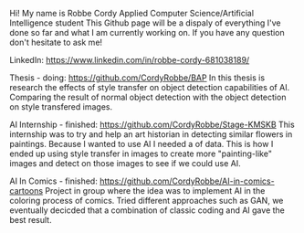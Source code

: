 Hi! My name is Robbe Cordy
Applied Computer Science/Artificial Intelligence student
This Github page will be a dispaly of everything I've done so far and what I am currently working on.
If you have any question don't hesitate to ask me!

LinkedIn:
https://www.linkedin.com/in/robbe-cordy-681038189/

Thesis  - doing:
https://github.com/CordyRobbe/BAP
In this thesis is research the effects of style transfer on object detection capabilities of AI.
Comparing the result of normal object detection with the object detection on style transfered images.

AI Internship - finished:
https://github.com/CordyRobbe/Stage-KMSKB
This internship was to try and help an art historian in detecting similar flowers in paintings. Because I wanted to use AI
I needed a of data. This is how I ended up using style transfer in images to create more "painting-like" images and detect on those
images to see if we could use AI.

AI In Comics - finished:
https://github.com/CordyRobbe/AI-in-comics-cartoons
Project in group where the idea was to implement AI in the coloring process of comics.
Tried different approaches such as GAN, we eventually decicded that a combination of classic coding and AI gave the best result.
